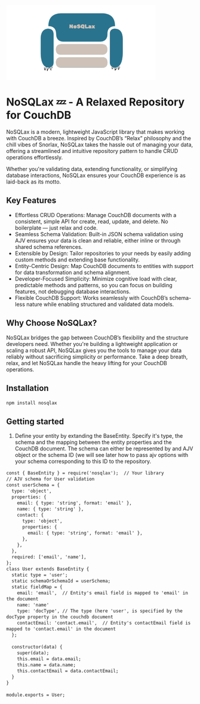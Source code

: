 <img src="nosqlax.png" alt="drawing" width="400"/>

# NoSQLax 💤 - A Relaxed Repository for CouchDB
NoSQLax is a modern, lightweight JavaScript library that makes working with CouchDB a breeze. Inspired by CouchDB’s “Relax” philosophy and the chill vibes of Snorlax, NoSQLax takes the hassle out of managing your data, offering a streamlined and intuitive repository pattern to handle CRUD operations effortlessly.

Whether you're validating data, extending functionality, or simplifying database interactions, NoSQLax ensures your CouchDB experience is as laid-back as its motto.

## Key Features
- Effortless CRUD Operations: Manage CouchDB documents with a consistent, simple API for create, read, update, and delete. No boilerplate — just relax and code.
- Seamless Schema Validation: Built-in JSON schema validation using AJV ensures your data is clean and reliable, either inline or through shared schema references.
- Extensible by Design: Tailor repositories to your needs by easily adding custom methods and extending base functionality.
- Entity-Centric Design: Map CouchDB documents to entities with support for data transformation and schema alignment.
- Developer-Focused Simplicity: Minimize cognitive load with clear, predictable methods and patterns, so you can focus on building features, not debugging database interactions.
- Flexible CouchDB Support: Works seamlessly with CouchDB’s schema-less nature while enabling structured and validated data models.

## Why Choose NoSQLax?
NoSQLax bridges the gap between CouchDB’s flexibility and the structure developers need. Whether you're building a lightweight application or scaling a robust API, NoSQLax gives you the tools to manage your data reliably without sacrificing simplicity or performance.
Take a deep breath, relax, and let NoSQLax handle the heavy lifting for your CouchDB operations.

## Installation
```npm install nosqlax```

## Getting started
1. Define your entity by extanding the BaseEntity. Specify it's type, the schema and the mapping between the entity properties and the CouchDB document. The schema can either be represented by and AJV object or the schema ID (we will see later how to pass ajv options with your schema corresponding to this ID to the repository.
```
const { BaseEntity } = require('nosqlax');  // Your library
// AJV schema for User validation
const userSchema = {
  type: 'object',
  properties: {
    email: { type: 'string', format: 'email' },
    name: { type: 'string' },
    contact: {
      type: 'object',
      properties: {
        email: { type: 'string', format: 'email' },
      },
    },
  },
  required: ['email', 'name'],
};
class User extends BaseEntity {
  static type = 'user';  
  static schemaOrSchemaId = userSchema; 
  static fieldMap = {
    email: 'email',  // Entity's email field is mapped to 'email' in the document
    name: 'name'
    type: 'docType', // The type (here 'user', is specified by the docType property in the couchdb document
    contactEmail: 'contact.email',  // Entity's contactEmail field is mapped to 'contact.email' in the document
  };

  constructor(data) {
    super(data);
    this.email = data.email;
    this.name = data.name;
    this.contactEmail = data.contactEmail;
  }
}

module.exports = User;
```
